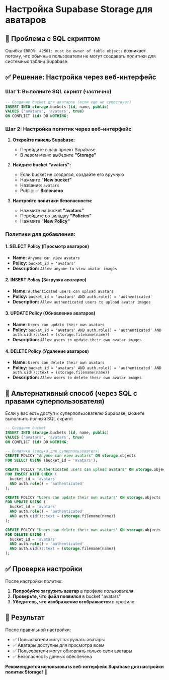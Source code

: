 # Настройка Supabase Storage для аватаров

## 🚨 Проблема с SQL скриптом

Ошибка `ERROR: 42501: must be owner of table objects` возникает потому, что обычные пользователи не могут создавать политики для системных таблиц Supabase.

## ✅ Решение: Настройка через веб-интерфейс

### **Шаг 1: Выполните SQL скрипт (частично)**
```sql
-- Создание bucket для аватаров (если еще не существует)
INSERT INTO storage.buckets (id, name, public)
VALUES ('avatars', 'avatars', true)
ON CONFLICT (id) DO NOTHING;
```

### **Шаг 2: Настройка политик через веб-интерфейс**

1. **Откройте панель Supabase:**
   - Перейдите в ваш проект Supabase
   - В левом меню выберите **"Storage"**

2. **Найдите bucket "avatars":**
   - Если bucket не создался, создайте его вручную
   - Нажмите **"New bucket"**
   - Название: `avatars`
   - Public: ✅ **Включено**

3. **Настройте политики безопасности:**
   - Нажмите на bucket **"avatars"**
   - Перейдите во вкладку **"Policies"**
   - Нажмите **"New Policy"**

### **Политики для добавления:**

#### **1. SELECT Policy (Просмотр аватаров)**
- **Name:** `Anyone can view avatars`
- **Policy:** `bucket_id = 'avatars'`
- **Description:** `Allow anyone to view avatar images`

#### **2. INSERT Policy (Загрузка аватаров)**
- **Name:** `Authenticated users can upload avatars`
- **Policy:** `bucket_id = 'avatars' AND auth.role() = 'authenticated'`
- **Description:** `Allow authenticated users to upload avatar images`

#### **3. UPDATE Policy (Обновление аватаров)**
- **Name:** `Users can update their own avatars`
- **Policy:** `bucket_id = 'avatars' AND auth.role() = 'authenticated' AND auth.uid()::text = (storage.filename(name))`
- **Description:** `Allow users to update their own avatar images`

#### **4. DELETE Policy (Удаление аватаров)**
- **Name:** `Users can delete their own avatars`
- **Policy:** `bucket_id = 'avatars' AND auth.role() = 'authenticated' AND auth.uid()::text = (storage.filename(name))`
- **Description:** `Allow users to delete their own avatar images`

## 🔧 Альтернативный способ (через SQL с правами суперпользователя)

Если у вас есть доступ к суперпользователю Supabase, можете выполнить полный SQL скрипт:

```sql
-- Создание bucket
INSERT INTO storage.buckets (id, name, public)
VALUES ('avatars', 'avatars', true)
ON CONFLICT (id) DO NOTHING;

-- Политики (только для суперпользователя)
CREATE POLICY "Anyone can view avatars" ON storage.objects
FOR SELECT USING (bucket_id = 'avatars');

CREATE POLICY "Authenticated users can upload avatars" ON storage.objects
FOR INSERT WITH CHECK (
  bucket_id = 'avatars' 
  AND auth.role() = 'authenticated'
);

CREATE POLICY "Users can update their own avatars" ON storage.objects
FOR UPDATE USING (
  bucket_id = 'avatars' 
  AND auth.role() = 'authenticated'
  AND auth.uid()::text = (storage.filename(name))
);

CREATE POLICY "Users can delete their own avatars" ON storage.objects
FOR DELETE USING (
  bucket_id = 'avatars' 
  AND auth.role() = 'authenticated'
  AND auth.uid()::text = (storage.filename(name))
);
```

## ✅ Проверка настройки

После настройки политик:

1. **Попробуйте загрузить аватар** в профиле пользователя
2. **Проверьте, что файл появился** в bucket "avatars"
3. **Убедитесь, что изображение отображается** в профиле

## 🎯 Результат

После правильной настройки:
- ✅ Пользователи могут загружать аватары
- ✅ Аватары доступны для просмотра всем
- ✅ Пользователи могут обновлять только свои аватары
- ✅ Безопасность данных обеспечена

**Рекомендуется использовать веб-интерфейс Supabase для настройки политик Storage!** 🚀
